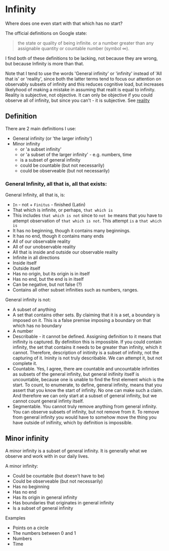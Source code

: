
# Infinity

Where does one even start with that which has no start? 

The official definitions on Google state:

> the state or quality of being infinite. 
or 
> a number greater than any assignable quantity or countable number (symbol ∞).

I find both of these definitions to be lacking, not because they are wrong, but because Infinity is more than that.

Note that I tend to use the words 'General infinity' or 'infinity' instead of 'All that is' or 'reality', since both the latter terms tend to focus our attention on observably subsets of infinity and this reduces cognitive load, but increases likelyhood of making a mistake in assuming that realit is equal to infinity. Reality is subjective, not objective. It can only be objective if you could observe all of infinity, but since you can't - it is subjective.
See [reality](reality.md)

## Definition

There are 2 main definitions I use:

* General infinity (or 'the larger infinity')
* Minor infinity 
    * or 'a subset infinity' 
    * or 'a subset of the larger infinity' - e.g. numbers, time
    * is a subset of general infinity
    * could be countable (but not necessarily)
    * could be observeable (but not necessarily)

### General Infinity, all that is, all that exists:

General Infinity, all that is, is:

* `In` - not + `Finitus` - finished (Latin)
* That which is infinite, or perhaps, `that which is` 
* This includes `that which is not` since to `not be` means that you have to attempt observation of `that which is not`. This attempt `is` a `that which is`
* It has no beginning, though it contains many beginnings. 
* It has no end, though it contains many ends
* All of our observable reality
* All of our unobservable reality
* All that is inside and outside our observable reality
* Infinite in all directions
* Inside itself
* Outside itself
* Has no origin, but its origin is in itself
* Has no end, but the end is in itself
* Can be negative, but not false (?)
* Contains all other subset infinities such as numbers, ranges. 

General infinity is not:

* A subset of anything
* A set that contains other sets. By claiming that it is a set, a boundary is imposed on it. This is a false premise imposing a boundary on that which has no boundary
* A number
* Describable - it cannot be defined. Assigning definition to it means that inifinity is captured. By definition this is impossible. If you could contain infinity, the set that contains it needs to be greater than infinity, which it cannot. Therefore, description of initinity is a subset of infinity, not the capturing of it. Ininity is not truly describable. We can attempt it, but not complete it.
* Countable. Yes, I agree, there are countable and uncountable infinities as subsets of the general infinity, but general inifinity itself is uncountable, because one is unable to find the first element which is the start. To count, to enumerate, to define, general infinity, means that you assert that you know the start of infinity. No one can make such a claim. And therefore we can only start at a subset of general infinity, but we cannot count general infinty itself.
* Segmentable. You cannot truly remove anything from general infinity. You can observe subsets of infinity, but not remove from it. To remove from general infinity you would have to somehow move the thing you have outside of inifinity, which by definition is impossible.
 

## Minor infinity

A minor infinity is a subset of general infinity. It is generally what we observe and work with in our daily lives.

A minor infinity:

 * Could be countable (but doesn't have to be)
 * Could be observeable (but not necessarily)
 * Has no beginning
 * Has no end
 * Has its origin in general infinity 
 * Has boundaries that originates in general infinity
 * Is a subset of general infinity

Examples

* Points on a circle
* The numbers between 0 and 1
* Numbers
* Time